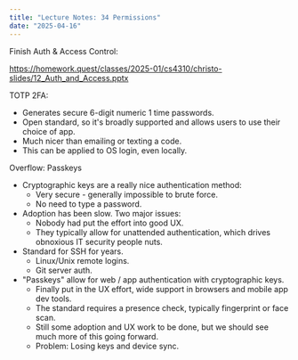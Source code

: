 ```yaml
---
title: "Lecture Notes: 34 Permissions"
date: "2025-04-16"
---
```


Finish Auth & Access Control:

https://homework.quest/classes/2025-01/cs4310/christo-slides/12_Auth_and_Access.pptx

TOTP 2FA:

- Generates secure 6-digit numeric 1 time passwords.
- Open standard, so it's broadly supported and allows users to
  use their choice of app.
- Much nicer than emailing or texting a code.
- This can be applied to OS login, even locally.

Overflow: Passkeys

- Cryptographic keys are a really nice authentication method:
  - Very secure - generally impossible to brute force.
  - No need to type a password.
- Adoption has been slow. Two major issues:
  - Nobody had put the effort into good UX.
  - They typically allow for unattended authentication, which drives
    obnoxious IT security people nuts.
- Standard for SSH for years.
  - Linux/Unix remote logins.
  - Git server auth.
- "Passkeys" allow for web / app authentication with cryptographic keys.
  - Finally put in the UX effort, wide support in browsers and mobile
    app dev tools.
  - The standard requires a presence check, typically fingerprint
    or face scan.
  - Still some adoption and UX work to be done, but we should see
    much more of this going forward.
  - Problem: Losing keys and device sync.
